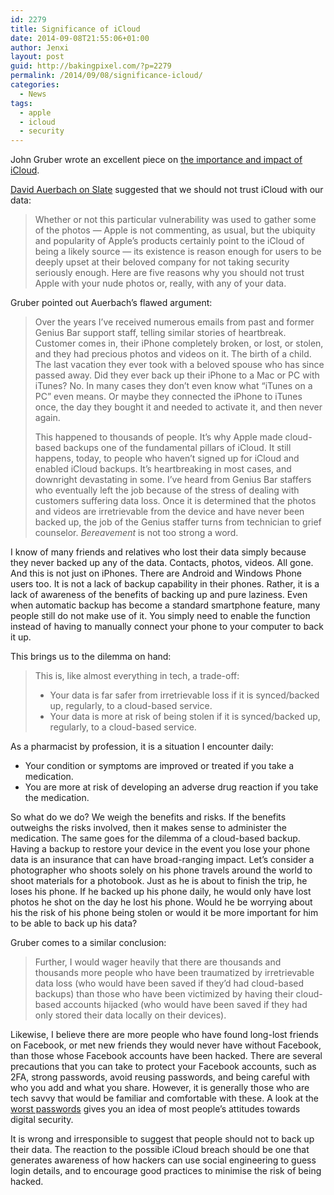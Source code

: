 ```yaml
---
id: 2279
title: Significance of iCloud
date: 2014-09-08T21:55:06+01:00
author: Jenxi
layout: post
guid: http://bakingpixel.com/?p=2279
permalink: /2014/09/08/significance-icloud/
categories:
  - News
tags:
  - apple
  - icloud
  - security
---
```

John Gruber wrote an excellent piece on [the importance and impact of iCloud](http://daringfireball.net/2014/09/security_tradeoffs).

[David Auerbach on Slate](http://www.slate.com/articles/technology/bitwise/2014/09/celebrity_photo_hack_blame_apple_for_its_disregard_for_user_security.html) suggested that we should not trust iCloud with our data:

> Whether or not this particular vulnerability was used to gather some of the photos — Apple is not commenting, as usual, but the ubiquity and popularity of Apple’s products certainly point to the iCloud of being a likely source — its existence is reason enough for users to be deeply upset at their beloved company for not taking security seriously enough. Here are five reasons why you should not trust Apple with your nude photos or, really, with any of your data. 

Gruber pointed out Auerbach&#8217;s flawed argument:

> Over the years I’ve received numerous emails from past and former Genius Bar support staff, telling similar stories of heartbreak. Customer comes in, their iPhone completely broken, or lost, or stolen, and they had precious photos and videos on it. The birth of a child. The last vacation they ever took with a beloved spouse who has since passed away. Did they ever back up their iPhone to a Mac or PC with iTunes? No. In many cases they don’t even know what “iTunes on a PC” even means. Or maybe they connected the iPhone to iTunes once, the day they bought it and needed to activate it, and then never again.
> 
> This happened to thousands of people. It’s why Apple made cloud-based backups one of the fundamental pillars of iCloud. It still happens, today, to people who haven’t signed up for iCloud and enabled iCloud backups. It’s heartbreaking in most cases, and downright devastating in some. I’ve heard from Genius Bar staffers who eventually left the job because of the stress of dealing with customers suffering data loss. Once it is determined that the photos and videos are irretrievable from the device and have never been backed up, the job of the Genius staffer turns from technician to grief counselor. _Bereavement_ is not too strong a word. 

I know of many friends and relatives who lost their data simply because they never backed up any of the data. Contacts, photos, videos. All gone. And this is not just on iPhones. There are Android and Windows Phone users too. It is not a lack of backup capability in their phones. Rather, it is a lack of awareness of the benefits of backing up and pure laziness. Even when automatic backup has become a standard smartphone feature, many people still do not make use of it. You simply need to enable the function instead of having to manually connect your phone to your computer to back it up.

This brings us to the dilemma on hand:

> This is, like almost everything in tech, a trade-off:
> 
>   * Your data is far safer from irretrievable loss if it is synced/backed up, regularly, to a cloud-based service.
>   * Your data is more at risk of being stolen if it is synced/backed up, regularly, to a cloud-based service.

As a pharmacist by profession, it is a situation I encounter daily:

  * Your condition or symptoms are improved or treated if you take a medication.
  * You are more at risk of developing an adverse drug reaction if you take the medication.

So what do we do? We weigh the benefits and risks. If the benefits outweighs the risks involved, then it makes sense to administer the medication. The same goes for the dilemma of a cloud-based backup. Having a backup to restore your device in the event you lose your phone data is an insurance that can have broad-ranging impact. Let&#8217;s consider a photographer who shoots solely on his phone travels around the world to shoot materials for a photobook. Just as he is about to finish the trip, he loses his phone. If he backed up his phone daily, he would only have lost photos he shot on the day he lost his phone. Would he be worrying about his the risk of his phone being stolen or would it be more important for him to be able to back up his data?

Gruber comes to a similar conclusion:

> Further, I would wager heavily that there are thousands and thousands more people who have been traumatized by irretrievable data loss (who would have been saved if they’d had cloud-based backups) than those who have been victimized by having their cloud-based accounts hijacked (who would have been saved if they had only stored their data locally on their devices). 

Likewise, I believe there are more people who have found long-lost friends on Facebook, or met new friends they would never have without Facebook, than those whose Facebook accounts have been hacked. There are several precautions that you can take to protect your Facebook accounts, such as 2FA, strong passwords, avoid reusing passwords, and being careful with who you add and what you share. However, it is generally those who are tech savvy that would be familiar and comfortable with these. A look at the [worst passwords](http://www.pcworld.com/article/2089244/the-25-worst-passwords-of-2013-password-gets-dethroned.html) gives you an idea of most people&#8217;s attitudes towards digital security.

It is wrong and irresponsible to suggest that people should not to back up their data. The reaction to the possible iCloud breach should be one that generates awareness of how hackers can use social engineering to guess login details, and to encourage good practices to minimise the risk of being hacked.
